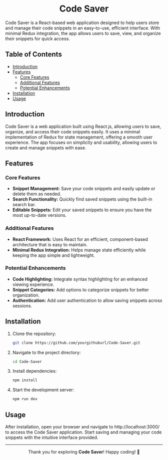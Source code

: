 <div align="center">

# Code Saver

</div>

Code Saver is a React-based web application designed to help users store and manage their code snippets in an easy-to-use, efficient interface. With minimal Redux integration, the app allows users to save, view, and organize their snippets for quick access.

## Table of Contents

- [Introduction](#introduction)
- [Features](#features)
    - [Core Features](#core-features)
    - [Additional Features](#additional-features)
    - [Potential Enhancements](#potential-enhancements)
- [Installation](#installation)
- [Usage](#usage)


## Introduction

Code Saver is a web application built using React.js, allowing users to save, organize, and access their code snippets easily. It uses a minimal implementation of Redux for state management, offering a smooth user experience. The app focuses on simplicity and usability, allowing users to create and manage snippets with ease.

## Features

### Core Features

- **Snippet Management:** Save your code snippets and easily update or delete them as needed.
- **Search Functionality:** Quickly find saved snippets using the built-in search bar.
- **Editable Snippets:** Edit your saved snippets to ensure you have the most up-to-date versions.

### Additional Features

- **React Framework:** Uses React for an efficient, component-based architecture that is easy to maintain.
- **Minimal Redux Integration:** Helps manage state efficiently while keeping the app simple and lightweight.

### Potential Enhancements

- **Code Highlighting:**  Integrate syntax highlighting for an enhanced viewing experience.
- **Snippet Categories:** Add options to categorize snippets for better organization.
- **Authentication:** Add user authentication to allow saving snippets across sessions.

## Installation

1. Clone the repository:

   ```bash
   git clone https://github.com/yourgithuburl/Code-Saver.git
   ```

2. Navigate to the project directory:

   ```bash
   cd Code-Saver
   ```

3. Install dependencies:

   ```bash
   npm install
   ```

4. Start the development server:

   ```bash
   npm run dev
   ```

## Usage

After installation, open your browser and navigate to http://localhost:3000/ to access the Code Saver application. Start saving and managing your code snippets with the intuitive interface provided.

---

<p align="center">Thank you for exploring <strong>Code Saver</strong>! Happy coding! 🚀</p>
